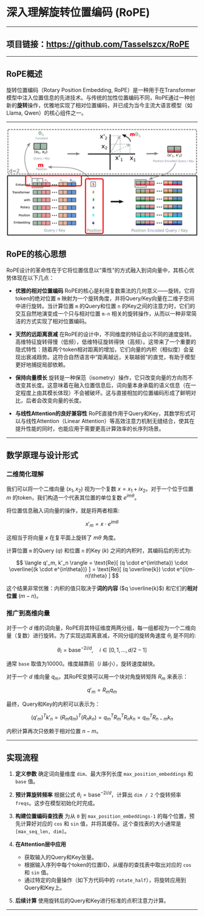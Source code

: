 # 深入理解旋转位置编码 (RoPE)
---
## 项目链接：https://github.com/Tasselszcx/RoPE
---

## RoPE概述
旋转位置编码（Rotary Position Embedding, RoPE）是一种用于在Transformer模型中注入位置信息的先进技术。与传统的加性位置编码不同，RoPE通过一种创新的**旋转**操作，优雅地实现了相对位置编码，并已成为当今主流大语言模型（如 Llama, Qwen）的核心组件之一。

---
![arch](RoPE.jpg)
## RoPE的核心思想

RoPE设计的革命性在于它将位置信息以“乘性”的方式融入到词向量中，其核心优势体现在以下几点：

-   **优雅的相对位置编码**
    RoPE的核心是利用复数乘法的几何意义——旋转。它将token的绝对位置 `m` 映射为一个旋转角度，并将Query/Key向量在二维子空间中进行旋转。当计算位置 `m` 的Query和位置 `n` 的Key之间的注意力时，它们的交互自然地演变成一个只与相对位置 `m-n` 相关的旋转操作，从而以一种非常简洁的方式实现了相对位置编码。

-   **天然的远距离衰减**
    在RoPE的设计中，不同维度的特征会以不同的速度旋转。高维特征旋转得慢（低频），低维特征旋转得快（高频）。这带来了一个重要的隐式特性：随着两个token相对距离的增加，它们向量的内积（相似度）会呈现出衰减趋势。这符合自然语言中“距离越远，关联越弱”的直觉，有助于模型更好地捕捉局部依赖。

-   **保持向量模长**
    旋转是一种保范（isometry）操作，它只改变向量的方向而不改变其长度。这意味着在融入位置信息后，词向量本身承载的语义信息（在一定程度上由其模长体现）不会被破坏。这与直接相加的位置编码形成了鲜明对比，后者会改变向量的长度。

-   **与线性Attention的良好兼容性**
    RoPE直接作用于Query和Key，其数学形式可以与线性Attention（Linear Attention）等高效注意力机制无缝结合，使其在提升性能的同时，也能应用于需要更高计算效率的长序列场景。

---

## 数学原理与设计形式

### 二维简化理解

我们可以将一个二维向量 $(x_1, x_2)$ 视为一个复数 $x = x_1 + i x_2$。对于一个位于位置 $m$ 的token，我们构造一个代表其位置的单位复数 $e^{im\theta}$。

将位置信息融入词向量的操作，就是将两者相乘: 

$$
x'_m = x \cdot e^{im\theta}
$$

这相当于将向量 $x$ 在复平面上旋转了 $m\theta$ 角度。

计算位置 `m` 的Query ($q$) 和位置 `n` 的Key ($k$) 之间的内积时，其编码后的形式为: 

$$
\langle q'_m, k'_n \rangle = \text{Re}[ (q \cdot e^{im\theta}) \cdot \overline{(k \cdot e^{in\theta})} ] = \text{Re}[ (q \overline{k}) \cdot e^{i(m-n)\theta} ]
$$

这个结果非常优雅：内积的值只取决于**词的内容** ($q \overline{k}$) 和它们的**相对位置** ($m-n$)。

### 推广到高维向量

对于一个 $d$ 维的词向量，RoPE将其特征维度两两分组，每一组都视为一个二维向量（复数）进行旋转。为了实现远距离衰减，不同分组的旋转角速度 $\theta_i$ 是不同的: 

$$
\theta_i = \text{base}^{-2i/d}, \quad i \in [0, 1, \dots, d/2 - 1]
$$

通常 `base` 取值为10000。维度越靠前（$i$ 越小），旋转速度越快。

对于一个 $d$ 维向量 $q_m$，其RoPE变换可以用一个块对角旋转矩阵 $R_m$ 来表示：

$$
q'_m = R_m q_m
$$

最终，Query和Key的内积可以表示为：

$$
(q'_m)^T k'_n = (R_m q_m)^T (R_n k_n) = q_m^T R_m^T R_n k_n = q_m^T R_{n-m} k_n
$$

内积计算再次只依赖于相对位置 $n-m$。

---

## 实现流程

1.  **定义参数**
    确定词向量维度 `dim`、最大序列长度 `max_position_embeddings` 和 `base` 值。

2.  **预计算旋转频率**
    根据公式 $\theta_i = \text{base}^{-2i/d}$，计算出 `dim / 2` 个旋转频率 `freqs`。这步在模型初始化时完成。

3.  **构建位置编码查找表**
    为从 `0` 到 `max_position_embeddings-1` 的每个位置，预先计算好对应的 `cos` 和 `sin` 值，并将其缓存。这个查找表的大小通常是 `[max_seq_len, dim]`。

4.  **在Attention层中应用**
    -   获取输入的Query和Key张量。
    -   根据输入序列中每个token的位置ID，从缓存的查找表中取出对应的 `cos` 和 `sin` 值。
    -   通过特定的向量操作（如下方代码中的 `rotate_half`），将旋转应用到Query和Key上。

5.  **后续计算**
    使用旋转后的Query和Key进行标准的点积注意力计算。

---

